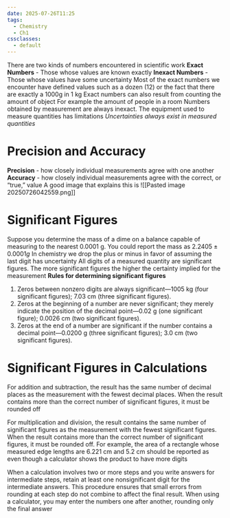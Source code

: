 ```yaml
---
date: 2025-07-26T11:25
tags:
  - Chemistry
  - Ch1
cssclasses:
  - default
---
```

There are two kinds of numbers encountered in scientific work 
**Exact Numbers** - Those whose values are known exactly
**Inexact Numbers** - Those whose values have some uncertainty
Most of the exact numbers we encounter have defined values such as a dozen (12) or the fact that there are exactly a 1000g in 1 kg
Exact numbers can also result from counting the amount of object
For example the amount of people in a room
Numbers obtained by measurement are always inexact. The equipment used to measure quantities has limitations
*Uncertainties always exist in measured quantities*

# Precision and Accuracy
**Precision** - how closely individual measurements agree with one another
**Accuracy** - how closely individual measurements agree with the correct, or “true,” value
A good image that explains this is
![[Pasted image 20250726042559.png]]

# Significant Figures
Suppose you determine the mass of a dime on a balance capable of measuring to the
nearest 0.0001 g. You could report the mass as $2.2405 \pm 0.0001g$
In chemistry we drop the plus or minus in favor of assuming the last digit has uncertainty
All digits of a measured quantity are significant figures. The more significant figures the higher the certainty implied for the measurement
**Rules for determining significant figures**
1. Zeros between nonzero digits are always significant—1005 kg (four significant figures); 7.03 cm (three significant figures).
2. Zeros at the beginning of a number are never significant; they merely indicate the position of the decimal point—0.02 g (one significant figure); 0.0026 cm (two significant figures).
3. Zeros at the end of a number are significant if the number contains a decimal point—0.0200 g (three significant figures); 3.0 cm (two significant figures).

# Significant Figures in Calculations
For addition and subtraction, the result has the same number of decimal places as the measurement with the fewest decimal places. When the result contains more than the correct number of significant figures, it must be rounded off

For multiplication and division, the result contains the same number of significant figures as the measurement with the fewest significant figures. When the result contains more than the correct number of significant figures, it must be rounded off. For example, the area of a rectangle whose measured edge lengths are 6.221 cm and 5.2 cm should be reported as even though a calculator shows the product to have more digits

When a calculation involves two or more steps and you write answers for intermediate steps, retain at least one nonsignificant digit for the intermediate answers. This procedure ensures that small errors from rounding at each step do not combine to affect the final result. When using a calculator, you may enter the numbers one after another, rounding only the final answer